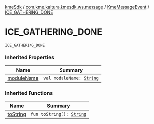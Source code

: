 [kmeSdk](../../index.md) / [com.kme.kaltura.kmesdk.ws.message](../index.md) / [KmeMessageEvent](index.md) / [ICE_GATHERING_DONE](./-i-c-e_-g-a-t-h-e-r-i-n-g_-d-o-n-e.md)

# ICE_GATHERING_DONE

`ICE_GATHERING_DONE`

### Inherited Properties

| Name | Summary |
|---|---|
| [moduleName](module-name.md) | `val moduleName: `[`String`](https://kotlinlang.org/api/latest/jvm/stdlib/kotlin/-string/index.html) |

### Inherited Functions

| Name | Summary |
|---|---|
| [toString](to-string.md) | `fun toString(): `[`String`](https://kotlinlang.org/api/latest/jvm/stdlib/kotlin/-string/index.html) |
